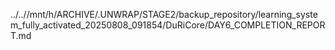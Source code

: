 ../..//mnt/h/ARCHIVE/.UNWRAP/STAGE2/backup_repository/learning_system_fully_activated_20250808_091854/DuRiCore/DAY6_COMPLETION_REPORT.md